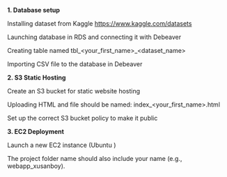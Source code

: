**1. Database setup**

Installing dataset from Kaggle https://www.kaggle.com/datasets

Launching database in RDS and connecting it with Debeaver

Creating table named tbl_<your_first_name>_<dataset_name>

Importing CSV file to the database in Debeaver

**2. S3 Static Hosting**

Create an S3 bucket for static website hosting

Uploading HTML and file should be named: index_<your_first_name>.html

Set up the correct S3 bucket policy to make it public

**3. EC2 Deployment**

Launch a new EC2 instance (Ubuntu )

The project folder name should also include your name (e.g., webapp_xusanboy).
